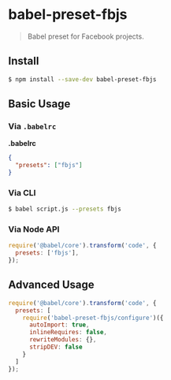# babel-preset-fbjs

> Babel preset for Facebook projects.

## Install

```sh
$ npm install --save-dev babel-preset-fbjs
```

## Basic Usage

### Via `.babelrc`

**.babelrc**

```json
{
  "presets": ["fbjs"]
}
```

### Via CLI

```sh
$ babel script.js --presets fbjs
```

### Via Node API

```javascript
require('@babel/core').transform('code', {
  presets: ['fbjs'],
});
```

## Advanced Usage

```javascript
require('@babel/core').transform('code', {
  presets: [
    require('babel-preset-fbjs/configure')({
      autoImport: true,
      inlineRequires: false,
      rewriteModules: {},
      stripDEV: false
    }
  ]
});
```
